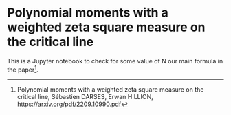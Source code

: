 # Polynomial moments with a weighted zeta square measure on the critical line

This is a Jupyter notebook to check for some value of N our main formula in the paper[^1].

[^1]: Polynomial moments with a weighted zeta square measure on the critical line, Sébastien DARSES, Erwan HILLION, https://arxiv.org/pdf/2209.10990.pdf
